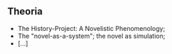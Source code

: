 Theoria
-------
* The History-Project: A Novelistic Phenomenology;
* The "novel-as-a-system"; the novel as simulation;
* [...]
